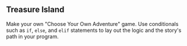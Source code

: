 ## Treasure Island

Make your own "Choose Your Own Adventure" game. Use conditionals such as `if`, `else`, and `elif` statements to lay out the logic and the story's path in your program. 

